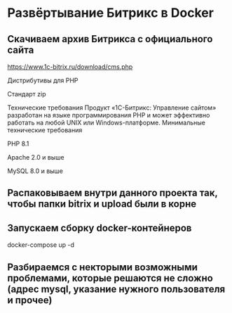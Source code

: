 # Развёртывание Битрикс в Docker

## Скачиваем архив Битрикса с официального сайта

https://www.1c-bitrix.ru/download/cms.php

Дистрибутивы для PHP

Стандарт zip


Технические требования
Продукт «1С-Битрикс: Управление сайтом» разработан на языке программирования PHP и может эффективно работать на любой UNIX или Windows-платформе.
Минимальные технические требования

PHP 8.1

Apache 2.0 и выше

MySQL 8.0 и выше 

## Распаковываем внутри данного проекта так, чтобы папки bitrix и upload были в корне

## Запускаем сборку docker-контейнеров
docker-compose up -d

## Разбираемся с некторыми возможными проблемами, которые решаются не сложно (адрес mysql, указание нужного пользователя и прочее)
